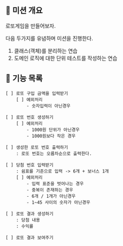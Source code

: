 
## 🚩 미션 개요

로또게임을 만들어보자.

다음 두가지를 유념하며 미션을 진행한다.
1. 클래스(객체)를 분리하는 연습
2. 도메인 로직에 대한 단위 테스트를 작성하는 연습

## 📃 기능 목록

```
[ ] 로또 구입 금액을 입력받기 
    [ ] 예외처리
        - 숫자입력이 아닌경우     

[ ] 로또 번호 생성하기
    [ ] 예외처리
        - 1000원 단위가 아닌경우
        - 1000원보다 작은 경우

[ ] 생성한 로또 번호 출력하기
    : 로또 번호는 오름차순으로 출력한다.

[ ] 당첨 번호 입력받기 
    : 쉼표를 기준으로 입력 -> 6개 + 보너스 1개
    [ ] 예외처리
        - 입력 표준을 벗어나는 경우
        - 중복이 존재하는 경우
        - 6개 / 1개가 아닌경우
        - 1~45 사이의 숫자가 아닌경우    

[ ] 로또 결과 생성하기
    : 당첨 내용
    : 수익률
    
[ ] 로또 결과 보여주기
```